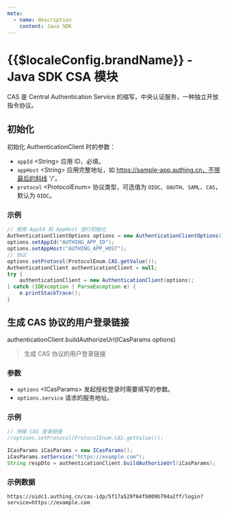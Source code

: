 ```yaml
---
meta:
  - name: description
    content: Java SDK
---
```


# {{$localeConfig.brandName}} - Java SDK CSA 模块

<LastUpdated/>

CAS 是 Central Authentication Service 的缩写，中央认证服务，一种独立开放指令协议。

## 初始化

初始化 AuthenticationClient 时的参数：

- `appId` \<String\> 应用 ID，必填。
- `appHost` \<String\> 应用完整地址，如 https://sample-app.authing.cn，不带最后的斜线 '/'。
- `protocol` \<ProtocolEnum\> 协议类型，可选值为 `OIDC`、`OAUTH`、`SAML`、`CAS`，默认为 `OIDC`。

### 示例

```java
// 使用 AppId 和 AppHost 进行初始化
AuthenticationClientOptions options = new AuthenticationClientOptions();
options.setAppId("AUTHING_APP_ID");
options.setAppHost("AUTHING_APP_HOST");
// 协议
options.setProtocol(ProtocolEnum.CAS.getValue());
AuthenticationClient authenticationClient = null;
try {
    authenticationClient = new AuthenticationClient(options);
} catch (IOException | ParseException e) {
    e.printStackTrace();
}
```

## 生成 CAS 协议的用户登录链接

authenticationClient.buildAuthorizeUrl(ICasParams options)

> 生成 CAS 协议的用户登录链接

### 参数

- `options` \<ICasParams\> 发起授权登录时需要填写的参数。
- `options.service` 请求的服务地址。

### 示例

```java
// 拼接 CAS 登录链接
//options.setProtocol(ProtocolEnum.CAS.getValue());

ICasParams iCasParams = new ICasParams();
iCasParams.setService("https://example.com");
String respDto = authenticationClient.buildAuthorizeUrl(iCasParams);
```

### 示例数据

```http
https://oidc1.authing.cn/cas-idp/5f17a529f64fb009b794a2ff/login?service=https://example.com
```
